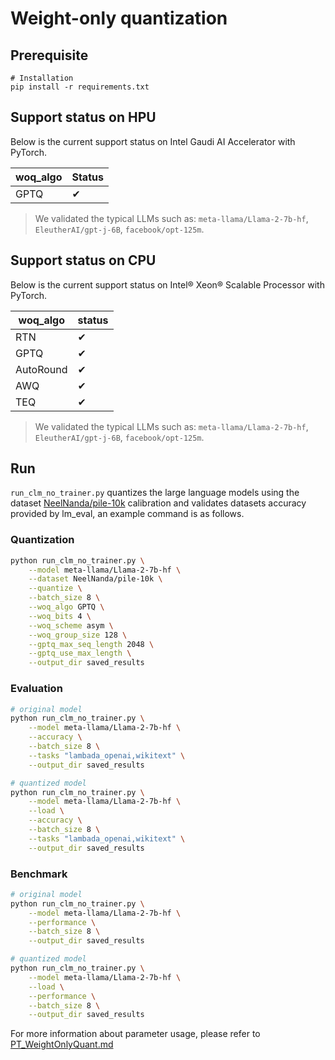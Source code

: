 Weight-only quantization
===============

##  Prerequisite
```
# Installation
pip install -r requirements.txt
```

## Support status on HPU

Below is the current support status on Intel Gaudi AI Accelerator with PyTorch.

| woq_algo |   Status  |
|--------------|----------|
|   GPTQ   |  &#10004;|

> We validated the typical LLMs such as: `meta-llama/Llama-2-7b-hf`, `EleutherAI/gpt-j-6B`, `facebook/opt-125m`.

## Support status on CPU

Below is the current support status on Intel® Xeon® Scalable Processor with PyTorch.


| woq_algo |   status |
|--------------|----------|
|       RTN      |  &#10004;  |
|       GPTQ     |  &#10004;  |
|       AutoRound|  &#10004;  |
|       AWQ      |  &#10004;  |
|       TEQ      |  &#10004;  |

> We validated the typical LLMs such as: `meta-llama/Llama-2-7b-hf`, `EleutherAI/gpt-j-6B`, `facebook/opt-125m`.


## Run

`run_clm_no_trainer.py` quantizes the large language models using the dataset [NeelNanda/pile-10k](https://huggingface.co/datasets/NeelNanda/pile-10k) calibration and validates datasets accuracy provided by lm_eval, an example command is as follows.

### Quantization

```bash
python run_clm_no_trainer.py \
    --model meta-llama/Llama-2-7b-hf \
    --dataset NeelNanda/pile-10k \
    --quantize \
    --batch_size 8 \
    --woq_algo GPTQ \
    --woq_bits 4 \
    --woq_scheme asym \
    --woq_group_size 128 \
    --gptq_max_seq_length 2048 \
    --gptq_use_max_length \
    --output_dir saved_results
```
### Evaluation

```bash
# original model
python run_clm_no_trainer.py \
    --model meta-llama/Llama-2-7b-hf \
    --accuracy \
    --batch_size 8 \
    --tasks "lambada_openai,wikitext" \
    --output_dir saved_results

# quantized model
python run_clm_no_trainer.py \
    --model meta-llama/Llama-2-7b-hf \
    --load \
    --accuracy \
    --batch_size 8 \
    --tasks "lambada_openai,wikitext" \
    --output_dir saved_results
```

### Benchmark

```bash
# original model
python run_clm_no_trainer.py \
    --model meta-llama/Llama-2-7b-hf \
    --performance \
    --batch_size 8 \
    --output_dir saved_results

# quantized model
python run_clm_no_trainer.py \
    --model meta-llama/Llama-2-7b-hf \
    --load \
    --performance \
    --batch_size 8 \
    --output_dir saved_results
```

For more information about parameter usage, please refer to [PT_WeightOnlyQuant.md](https://github.com/intel/neural-compressor/blob/master/docs/source/3x/PT_WeightOnlyQuant.md)
